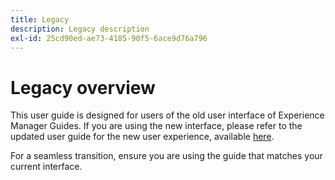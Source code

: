 ```yaml
---
title: Legacy
description: Legacy description
exl-id: 25cd90ed-ae73-4185-90f5-6ace9d76a796
---
```


# Legacy overview

This user guide is designed for users of the old user interface of Experience Manager Guides. If you are using the new interface, please refer to the updated user guide for the new user experience, available [here](https://experienceleague.adobe.com/en/docs/experience-manager-guides/using/user-guide/about-aem-guide/intro).

For a seamless transition, ensure you are using the guide that matches your current interface.
